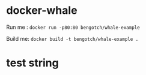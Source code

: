 # docker-whale

Run me : `docker run -p80:80 bengotch/whale-example`


Build me: `docker build -t bengotch/whale-example .`


# test string
